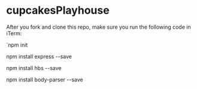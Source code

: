 # cupcakesPlayhouse

After you fork and clone this repo, make sure you run the following code in iTerm:


`npm init

npm install express --save

npm install hbs --save

npm install body-parser --save
```
